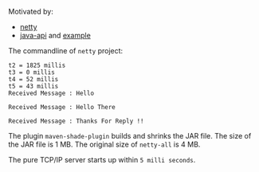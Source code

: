 Motivated by:

- [netty](https://github.com/deepanprabhu/netty-twoway-tcp-client-server)
- [java-api](https://javadeveloperszone.wordpress.com/2013/04/20/java-tcp-chat-multiple-client/) and [example](https://cs.lmu.edu/~ray/notes/javanetexamples/)

The commandline of `netty` project:

```
t2 = 1825 millis
t3 = 0 millis
t4 = 52 millis
t5 = 43 millis
Received Message : Hello

Received Message : Hello There

Received Message : Thanks For Reply !!
```

The plugin `maven-shade-plugin` builds and shrinks the JAR file. The size of the JAR file is 1 MB.
The original size of `netty-all` is 4 MB.

The pure TCP/IP server starts up within `5 milli seconds`.